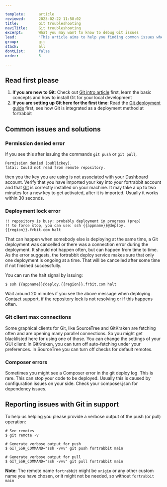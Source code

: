```yaml
---

template:      article
reviewed:      2023-02-22 11:58:02
title:         Git troubleshooting
naviTitle:     Git troubleshooting
excerpt:       What you may want to know to debug Git issues
lead:          'This article aims to help you finding common issues when deploying with Git on fortrabbit.'
group:         git
stack:         all
dontList:      false
order:         5

---
```


## Read first please

1. **If you are new to Git**: Check out [Git intro article](/git) first, learn the basic concepts and how to install Git for your local development
2. **If you are setting up Git here for the first time**: Read the [Git deployment guide](/git-deployment) first, see how Git is integrated as a deployment method at fortrabbit 

## Common issues and solutions

### Permission denied error

If you see this after issuing the commands `git push` or `git pull`,

```raw
Permission denied (publickey).
fatal: Could not read from remote repository.
```

then you the key you are using is not associated with your Dashboard account. Verify that you have imported your key into your fortrabbit account and that [Git](git) is correctly installed on your machine. It may take a up to two minutes for a new key to get activated, after it is imported. Usually it works within 30 seconds.

### Deployment lock error

```raw
!! repository is busy: probably deployment in progress (prep)
!! to force stop, you can use: ssh {{appname}}@deploy.{{region}}.frbit.com halt
```

That can happen when somebody else is deploying at the same time, a Git deployment was cancelled or there was a connection error during the deployment. It should not happen often, but can happen from time to time. As the error suggests, the fortrabbit deploy service makes sure that only one deployment is ongoing at a time. That will be cancelled after some time if not finished successfully.

You can run the halt signal by issuing:

```shell
$ ssh {{appname}}@deploy.{{region}}.frbit.com halt
```

Wait around 20 minutes if you see the above message when deploying. Contact support, if the repository lock is not resolving or if this happens often.

### Git client max connections

Some graphical clients for Git, like SourceTree and GitKraken are fetching often and are opening many parallel connections. So you might get blacklisted here for using one of those. You can change the settings of your GUI client: In GitKraken, you can turn off auto-fetching under your preferences. In SourceTree you can turn off checks for default remotes.

### Composer errors

Sometimes you might see a Composer error in the git deploy log. This is rare. This can stop your code to be deployed. Usually this is caused by configuration issues on your side. Check your composer.json for dependency issues.

## Reporting issues with Git in support

To help us helping you please provide a verbose output of the push (or pull) operation:

```shell
# See remotes
$ git remote -v

# Generate verbose output for push
$ GIT_SSH_COMMAND="ssh -vvv" git push fortrabbit main

# Generate verbose output for pull
$ GIT_SSH_COMMAND="ssh -vvv" git pull fortrabbit main
```

**Note**: The remote name `fortrabbit` might be `origin` or any other custom name you have chosen, or it might not be needed, so without `fortrabbit main`
